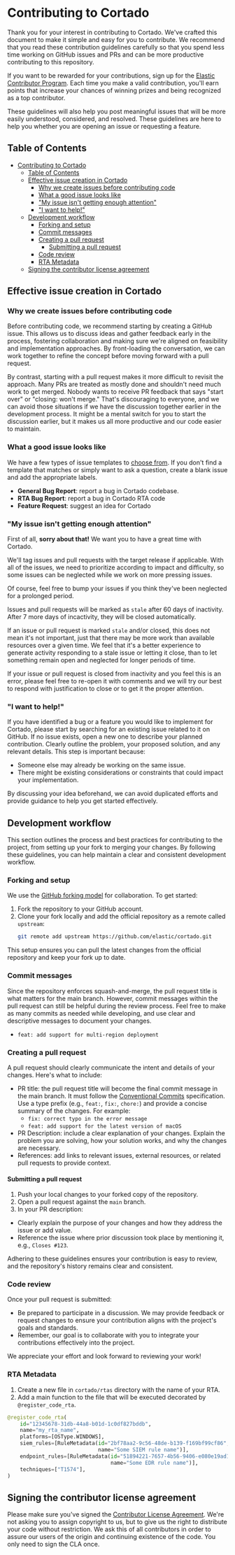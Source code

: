 # Contributing to Cortado

Thank you for your interest in contributing to Cortado. We've crafted this document to make it simple and easy for you
to contribute. We recommend that you read these contribution guidelines carefully so that you spend less time working on
GitHub issues and PRs and can be more productive contributing to this repository.

If you want to be rewarded for your contributions, sign up for the [Elastic Contributor
Program](https://www.elastic.co/community/contributor). Each time you make a valid contribution, you'll earn points that
increase your chances of winning prizes and being recognized as a top contributor.

These guidelines will also help you post meaningful issues that will be more easily understood, considered, and
resolved. These guidelines are here to help you whether you are opening an issue or requesting a feature.

## Table of Contents

- [Contributing to Cortado](#contributing-to-cortado)
  - [Table of Contents](#table-of-contents)
  - [Effective issue creation in Cortado](#effective-issue-creation-in-cortado)
    - [Why we create issues before contributing code](#why-we-create-issues-before-contributing-code)
    - [What a good issue looks like](#what-a-good-issue-looks-like)
    - ["My issue isn't getting enough attention"](#my-issue-isnt-getting-enough-attention)
    - ["I want to help!"](#i-want-to-help)
  - [Development workflow](#development-workflow)
    - [Forking and setup](#forking-and-setup)
    - [Commit messages](#commit-messages)
    - [Creating a pull request](#creating-a-pull-request)
      - [Submitting a pull request](#submitting-a-pull-request)
    - [Code review](#code-review)
    - [RTA Metadata](#rta-metadata)
  - [Signing the contributor license agreement](#signing-the-contributor-license-agreement)

## Effective issue creation in Cortado

### Why we create issues before contributing code

Before contributing code, we recommend starting by creating a GitHub issue. This allows us to discuss ideas and gather
feedback early in the process, fostering collaboration and making sure we're aligned on feasibility and implementation
approaches. By front-loading the conversation, we can work together to refine the concept before moving forward with a
pull request.

By contrast, starting with a pull request makes it more difficult to revisit the approach. Many PRs are treated as
mostly done and shouldn't need much work to get merged. Nobody wants to receive PR feedback that says "start over" or
"closing: won't merge." That's discouraging to everyone, and we can avoid those situations if we have the discussion
together earlier in the development process. It might be a mental switch for you to start the discussion earlier, but it
makes us all more productive and our code easier to maintain.

### What a good issue looks like

We have a few types of issue templates to [choose from](https://github.com/elastic/cortado/issues/new/choose). If you
don't find a template that matches or simply want to ask a question, create a blank issue and add the appropriate
labels.

* **General Bug Report**: report a bug in Cortado codebase.
* **RTA Bug Report**: report a bug in Cortado RTA code
* **Feature Request**: suggest an idea for Cortado

### "My issue isn't getting enough attention"

First of all, **sorry about that!** We want you to have a great time with Cortado.

We'll tag issues and pull requests with the target release if applicable. With all of the issues, we need to prioritize
according to impact and difficulty, so some issues can be neglected while we work on more pressing issues.

Of course, feel free to bump your issues if you think they've been neglected for a prolonged period.

Issues and pull requests will be marked as `stale` after 60 days of inactivity. After 7 more days of incactivity, they
will be closed automatically.

If an issue or pull request is marked `stale` and/or closed, this does not mean it's not important, just that there may
be more work than available resources over a given time. We feel that it's a better experience to generate activity
responding to a stale issue or letting it close, than to let something remain open and neglected for longer periods of
time.

If your issue or pull request is closed from inactivity and you feel this is an error, please feel free to re-open it
with comments and we will try our best to respond with justification to close or to get it the proper attention.

### "I want to help!"

If you have identified a bug or a feature you would like to implement for Cortado, please start by searching for an
existing issue related to it on GitHub. If no issue exists, open a new one to describe your planned contribution.
Clearly outline the problem, your proposed solution, and any relevant details. This step is important because:

- Someone else may already be working on the same issue.
- There might be existing considerations or constraints that could impact your implementation.

By discussing your idea beforehand, we can avoid duplicated efforts and provide guidance to help you get started
effectively.

## Development workflow

This section outlines the process and best practices for contributing to the project, from setting up your fork to
merging your changes. By following these guidelines, you can help maintain a clear and consistent development workflow.

### Forking and setup

We use the [GitHub forking model](https://help.github.com/articles/fork-a-repo/) for collaboration. To get started:

1. Fork the repository to your GitHub account.
2. Clone your fork locally and add the official repository as a remote called `upstream`:
   ```bash
   git remote add upstream https://github.com/elastic/cortado.git
   ```

This setup ensures you can pull the latest changes from the official repository and keep your fork up to date.

### Commit messages

Since the repository enforces squash-and-merge, the pull request title is what matters for the main branch. However,
commit messages within the pull request can still be helpful during the review process. Feel free to make as many
commits as needed while developing, and use clear and descriptive messages to document your changes.
- `feat: add support for multi-region deployment`

### Creating a pull request

A pull request should clearly communicate the intent and details of your changes. Here's what to include:

- PR title: the pull request title will become the final commit message in the main branch. It must follow the
  [Conventional Commits](https://www.conventionalcommits.org) specification. Use a type prefix (e.g., `feat:`, `fix:`,
  `chore:`) and provide a concise summary of the changes. For example:
  - `fix: correct typo in the error message`
  - `feat: add support for the latest version of macOS`
- PR Description: include a clear explanation of your changes. Explain the problem you are solving, how your solution
  works, and why the changes are necessary.
- References: add links to relevant issues, external resources, or related pull requests to provide context.

#### Submitting a pull request

1. Push your local changes to your forked copy of the repository.
2. Open a pull request against the `main` branch.
3. In your PR description:
 - Clearly explain the purpose of your changes and how they address the issue or add value.
 - Reference the issue where prior discussion took place by mentioning it, e.g., `Closes #123`.

Adhering to these guidelines ensures your contribution is easy to review, and the repository's history remains clear and
consistent.

### Code review

Once your pull request is submitted:
- Be prepared to participate in a discussion. We may provide feedback or request changes to ensure your contribution
  aligns with the project's goals and standards.
- Remember, our goal is to collaborate with you to integrate your contributions effectively into the project.

We appreciate your effort and look forward to reviewing your work!

### RTA Metadata

1. Create a new file in `cortado/rtas` directory with the name of your RTA.
2. Add a main function to the file that will be executed decorated by `@register_code_rta`.

```python
@register_code_rta(
    id="12345678-31db-44a8-b01d-1c0df827bddb",                               # <-- UUID
    name="my_rta_name",                                                      # <-- RTA name
    platforms=[OSType.WINDOWS],                                              # <-- OS type
    siem_rules=[RuleMetadata(id="2bf78aa2-9c56-48de-b139-f169bf99cf86",      # <-- SIEM rule metadata from detection-rules
                             name="Some SIEM rule name")],
    endpoint_rules=[RuleMetadata(id="51894221-7657-4b56-9406-e080e19ad159",  # <-- Endpoint rule metadata from detection-rules
                                 name="Some EDR rule name")],
    techniques=["T1574"],                                                    # <-- MITRE ATT&CK techniques
)
```

## Signing the contributor license agreement

Please make sure you've signed the [Contributor License Agreement](http://www.elastic.co/contributor-agreement/). We're
not asking you to assign copyright to us, but to give us the right to distribute your code without restriction. We ask
this of all contributors in order to assure our users of the origin and continuing existence of the code. You only need
to sign the CLA once.

